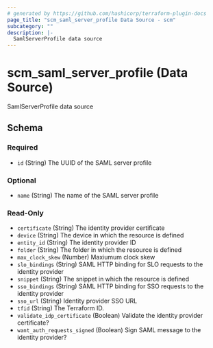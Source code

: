 ```yaml
---
# generated by https://github.com/hashicorp/terraform-plugin-docs
page_title: "scm_saml_server_profile Data Source - scm"
subcategory: ""
description: |-
  SamlServerProfile data source
---
```


# scm_saml_server_profile (Data Source)

SamlServerProfile data source



<!-- schema generated by tfplugindocs -->
## Schema

### Required

- `id` (String) The UUID of the SAML server profile

### Optional

- `name` (String) The name of the SAML server profile

### Read-Only

- `certificate` (String) The identity provider certificate
- `device` (String) The device in which the resource is defined
- `entity_id` (String) The identity provider ID
- `folder` (String) The folder in which the resource is defined
- `max_clock_skew` (Number) Maxiumum clock skew
- `slo_bindings` (String) SAML HTTP binding for SLO requests to the identity provider
- `snippet` (String) The snippet in which the resource is defined
- `sso_bindings` (String) SAML HTTP binding for SSO requests to the identity provider
- `sso_url` (String) Identity provider SSO URL
- `tfid` (String) The Terraform ID.
- `validate_idp_certificate` (Boolean) Validate the identity provider certificate?
- `want_auth_requests_signed` (Boolean) Sign SAML message to the identity provider?
